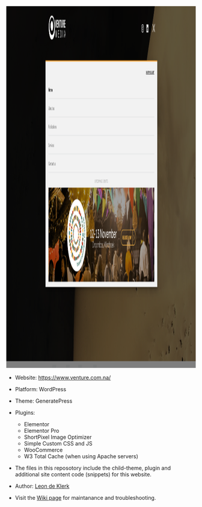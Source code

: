 <img width="1900" height="960" alt="Image" src="https://github.com/venture-media/Venture-Media/blob/fc2c94521e5afb1bbee43f7e4d774f2206c134cf/docs/Screenshot-From-2025-09-27-15-37-34.png" />


- Website: https://www.venture.com.na/
- Platform: WordPress
- Theme: GeneratePress
- Plugins:
    - Elementor
    - Elementor Pro
    - ShortPixel Image Optimizer
    - Simple Custom CSS and JS
    - WooCommerce
    - W3 Total Cache (when using Apache servers)

- The files in this reposotory include the child-theme, plugin and additional site content code (snippets) for this website.
- Author: [Leon de Klerk](https://github.com/Leon2332)
- Visit the [Wiki page](https://github.com/venture-media/Venture-Media/wiki) for maintanance and troubleshooting.
